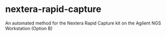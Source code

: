 nextera-rapid-capture
=====================

An automated method for the Nextera Rapid Capture kit on the Agilent NGS Workstation (Option B)
